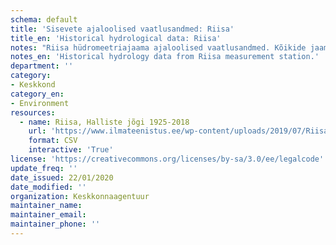 ```yaml
---
schema: default
title: 'Sisevete ajaloolised vaatlusandmed: Riisa'
title_en: 'Historical hydrological data: Riisa'
notes: "Riisa hüdromeetriajaama ajaloolised vaatlusandmed. Kõikide jaamade andmed on Riigi Ilmateenistuse <a href=\"http://www.ilmateenistus.ee/siseveed/ajaloolised-vaatlusandmed/\">kodulehelt</a> tasuta kõigile kättesaadavad. Arvutatud on pikaajalised keskmised ja ajaloolised maksimaalsed/minimaalsed vooluhulgad."
notes_en: 'Historical hydrology data from Riisa measurement station.'
department: ''
category:
- Keskkond
category_en:
- Environment
resources:
  - name: Riisa, Halliste jõgi 1925-2018
    url: 'https://www.ilmateenistus.ee/wp-content/uploads/2019/07/Riisa-1925-2018.csv'
    format: CSV
    interactive: 'True'
license: 'https://creativecommons.org/licenses/by-sa/3.0/ee/legalcode'
update_freq: ''
date_issued: 22/01/2020
date_modified: ''
organization: Keskkonnaagentuur
maintainer_name: 
maintainer_email:
maintainer_phone: ''
---
```

